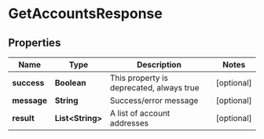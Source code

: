 # GetAccountsResponse

## Properties
Name | Type | Description | Notes
------------ | ------------- | ------------- | -------------
**success** | **Boolean** | This property is deprecated, always true |  [optional]
**message** | **String** | Success/error message |  [optional]
**result** | **List&lt;String&gt;** | A list of account addresses |  [optional]
